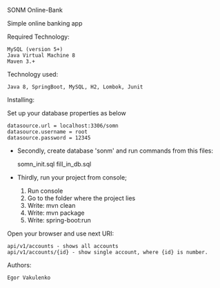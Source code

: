 SONM Online-Bank

Simple online banking app

Required Technology:
    
    MySQL (version 5+)
    Java Virtual Machine 8
    Maven 3.+

Technology used:

    Java 8, SpringBoot, MySQL, H2, Lombok, Junit

Installing:

Set up your database properties as below
    
    datasource.url = localhost:3306/somn
    datasource.username = root
    datasource.password = 12345
    
- Secondly, create database 'sonm' and run commands from this files:


    somn_init.sql
    fill_in_db.sql

- Thirdly, run your project from console;

    
    1) Run console
    2) Go to the folder where the project lies
    3) Write: mvn clean
    4) Write: mvn package
    5) Write: spring-boot:run
    
Open your browser and use next URI:

    api/v1/accounts - shows all accounts 
    api/v1/accounts/{id} - show single account, where {id} is number.
    
Authors:
    
    Egor Vakulenko